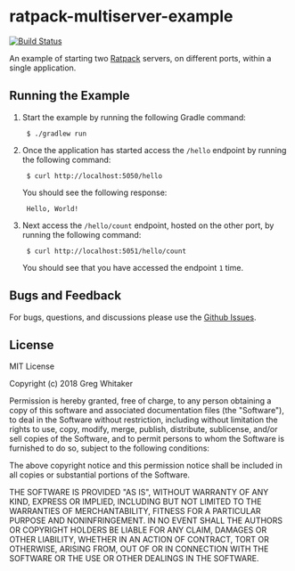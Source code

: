 # ratpack-multiserver-example
[![Build Status](https://travis-ci.org/gregwhitaker/ratpack-multiserver-example.svg?branch=master)](https://travis-ci.org/gregwhitaker/ratpack-multiserver-example)

An example of starting two [Ratpack](https://www.ratpack.io) servers, on different ports, within a single application.

## Running the Example
1. Start the example by running the following Gradle command:

        $ ./gradlew run

2. Once the application has started access the `/hello` endpoint by running the following command:

        $ curl http://localhost:5050/hello

    You should see the following response:
    
        Hello, World!
        
3. Next access the `/hello/count` endpoint, hosted on the other port, by running the following command:

        $ curl http://localhost:5051/hello/count
        
    You should see that you have accessed the endpoint `1` time.

## Bugs and Feedback
For bugs, questions, and discussions please use the [Github Issues](https://github.com/gregwhitaker/ratpack-multiserver-example/issues).

## License
MIT License

Copyright (c) 2018 Greg Whitaker

Permission is hereby granted, free of charge, to any person obtaining a copy
of this software and associated documentation files (the "Software"), to deal
in the Software without restriction, including without limitation the rights
to use, copy, modify, merge, publish, distribute, sublicense, and/or sell
copies of the Software, and to permit persons to whom the Software is
furnished to do so, subject to the following conditions:

The above copyright notice and this permission notice shall be included in all
copies or substantial portions of the Software.

THE SOFTWARE IS PROVIDED "AS IS", WITHOUT WARRANTY OF ANY KIND, EXPRESS OR
IMPLIED, INCLUDING BUT NOT LIMITED TO THE WARRANTIES OF MERCHANTABILITY,
FITNESS FOR A PARTICULAR PURPOSE AND NONINFRINGEMENT. IN NO EVENT SHALL THE
AUTHORS OR COPYRIGHT HOLDERS BE LIABLE FOR ANY CLAIM, DAMAGES OR OTHER
LIABILITY, WHETHER IN AN ACTION OF CONTRACT, TORT OR OTHERWISE, ARISING FROM,
OUT OF OR IN CONNECTION WITH THE SOFTWARE OR THE USE OR OTHER DEALINGS IN THE
SOFTWARE.